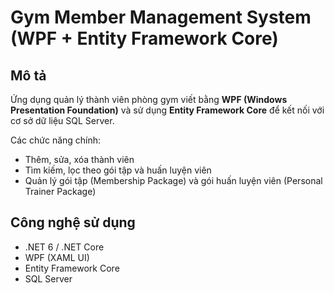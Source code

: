 # Gym Member Management System (WPF + Entity Framework Core)

##  Mô tả
Ứng dụng quản lý thành viên phòng gym viết bằng **WPF (Windows Presentation Foundation)** và sử dụng **Entity Framework Core** để kết nối với cơ sở dữ liệu SQL Server.

Các chức năng chính:
- Thêm, sửa, xóa thành viên
- Tìm kiếm, lọc theo gói tập và huấn luyện viên
- Quản lý gói tập (Membership Package) và gói huấn luyện viên (Personal Trainer Package)

##  Công nghệ sử dụng
- .NET 6 / .NET Core
- WPF (XAML UI)
- Entity Framework Core
- SQL Server
